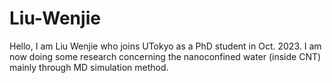 # Liu-Wenjie

Hello, I am Liu Wenjie who joins UTokyo as a PhD student in Oct. 2023. I am now doing some research concerning the nanoconfined water (inside CNT) mainly through MD simulation method.
